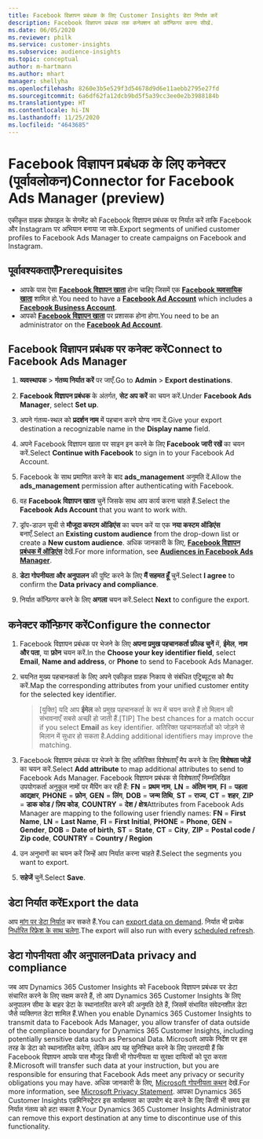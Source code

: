 ```yaml
---
title: Facebook विज्ञापन प्रबंधक के लिए Customer Insights डेटा निर्यात करें
description: Facebook विज्ञापन प्रबंधक तक कनेक्शन को कॉन्फ़िगर करना सीखें.
ms.date: 06/05/2020
ms.reviewer: philk
ms.service: customer-insights
ms.subservice: audience-insights
ms.topic: conceptual
author: m-hartmann
ms.author: mhart
manager: shellyha
ms.openlocfilehash: 8260e3b5e529f3d54678d9d6e11aebb2795e27fd
ms.sourcegitcommit: 6a6df62fa12dcb9bd5f5a39cc3ee0e2b3988184b
ms.translationtype: HT
ms.contentlocale: hi-IN
ms.lasthandoff: 11/25/2020
ms.locfileid: "4643685"
---
```

# <a name="connector-for-facebook-ads-manager-preview"></a><span data-ttu-id="b1f2b-103">Facebook विज्ञापन प्रबंधक के लिए कनेक्टर (पूर्वावलोकन)</span><span class="sxs-lookup"><span data-stu-id="b1f2b-103">Connector for Facebook Ads Manager (preview)</span></span>

<span data-ttu-id="b1f2b-104">एकीकृत ग्राहक प्रोफाइल के सेगमेंट को Facebook विज्ञापन प्रबंधक पर निर्यात करें ताकि Facebook और Instagram पर अभियान बनाया जा सके.</span><span class="sxs-lookup"><span data-stu-id="b1f2b-104">Export segments of unified customer profiles to Facebook Ads Manager to create campaigns on Facebook and Instagram.</span></span>

## <a name="prerequisites"></a><span data-ttu-id="b1f2b-105">पूर्वावश्यकताएँ</span><span class="sxs-lookup"><span data-stu-id="b1f2b-105">Prerequisites</span></span>

- <span data-ttu-id="b1f2b-106">आपके पास ऐसा [**Facebook विज्ञापन खाता**](https://www.facebook.com/business/learn/lessons/step-by-step-ads-manager-account) होना चाहिए जिसमें एक [**Facebook व्यवसायिक खाता**](https://business.facebook.com/) शामिल हो.</span><span class="sxs-lookup"><span data-stu-id="b1f2b-106">You need to have a [**Facebook Ad Account**](https://www.facebook.com/business/learn/lessons/step-by-step-ads-manager-account) which includes a [**Facebook Business Account**](https://business.facebook.com/).</span></span>
- <span data-ttu-id="b1f2b-107">आपको [**Facebook विज्ञापन खाता**](https://www.facebook.com/business/learn/lessons/step-by-step-ads-manager-account) पर प्रशासक होना होगा.</span><span class="sxs-lookup"><span data-stu-id="b1f2b-107">You need to be an administrator on the [**Facebook Ad Account**](https://www.facebook.com/business/learn/lessons/step-by-step-ads-manager-account).</span></span>

## <a name="connect-to-facebook-ads-manager"></a><span data-ttu-id="b1f2b-108">Facebook विज्ञापन प्रबंधक पर कनेक्ट करें</span><span class="sxs-lookup"><span data-stu-id="b1f2b-108">Connect to Facebook Ads Manager</span></span>

1. <span data-ttu-id="b1f2b-109">**व्यवस्थापक** > **गंतव्य निर्यात करें** पर जाएँ.</span><span class="sxs-lookup"><span data-stu-id="b1f2b-109">Go to **Admin** > **Export destinations**.</span></span>

1. <span data-ttu-id="b1f2b-110">**Facebook विज्ञापन प्रबंधक** के अंतर्गत, **सेट अप करें** का चयन करें.</span><span class="sxs-lookup"><span data-stu-id="b1f2b-110">Under **Facebook Ads Manager**, select **Set up**.</span></span>

1. <span data-ttu-id="b1f2b-111">अपने गंतव्य-स्थल को **प्रदर्शन नाम** में पहचान करने योग्य नाम दें.</span><span class="sxs-lookup"><span data-stu-id="b1f2b-111">Give your export destination a recognizable name in the **Display name** field.</span></span>

1. <span data-ttu-id="b1f2b-112">अपने Facebook विज्ञापन खाता पर साइन इन करने के लिए **Facebook जारी रखें** का चयन करें.</span><span class="sxs-lookup"><span data-stu-id="b1f2b-112">Select **Continue with Facebook** to sign in to your Facebook Ad Account.</span></span>

1. <span data-ttu-id="b1f2b-113">Facebook के साथ प्रमाणित करने के बाद **ads_management** अनुमति दें.</span><span class="sxs-lookup"><span data-stu-id="b1f2b-113">Allow the **ads_management** permission after authenticating with Facebook.</span></span>

1. <span data-ttu-id="b1f2b-114">वह **Facebook विज्ञापन खाता** चुनें जिसके साथ आप कार्य करना चाहते हैं.</span><span class="sxs-lookup"><span data-stu-id="b1f2b-114">Select the **Facebook Ads Account** that you want to work with.</span></span>

1. <span data-ttu-id="b1f2b-115">ड्रॉप-डाउन सूची से **मौजूदा कस्टम ऑडिएंस** का चयन करें या एक **नया कस्टम ऑडिएंस** बनाएँ.</span><span class="sxs-lookup"><span data-stu-id="b1f2b-115">Select an **Existing custom audience** from the drop-down list or create a **New custom audience**.</span></span> <span data-ttu-id="b1f2b-116">अधिक जानकारी के लिए, [**Facebook विज्ञापन प्रबंधक में ऑडिएंस**](https://www.facebook.com/business/help/744354708981227?id=2469097953376494) देखें.</span><span class="sxs-lookup"><span data-stu-id="b1f2b-116">For more information, see [**Audiences in Facebook Ads Manager**](https://www.facebook.com/business/help/744354708981227?id=2469097953376494).</span></span>

1. <span data-ttu-id="b1f2b-117">**डेटा गोपनीयता और अनुपालन** की पुष्टि करने के लिए **मैं सहमत हूँ** चुनें.</span><span class="sxs-lookup"><span data-stu-id="b1f2b-117">Select **I agree** to confirm the **Data privacy and compliance**.</span></span>

1. <span data-ttu-id="b1f2b-118">निर्यात कॉन्फ़िगर करने के लिए **अगला** चयन करें.</span><span class="sxs-lookup"><span data-stu-id="b1f2b-118">Select **Next** to configure the export.</span></span>

## <a name="configure-the-connector"></a><span data-ttu-id="b1f2b-119">कनेक्टर कॉन्फ़िगर करें</span><span class="sxs-lookup"><span data-stu-id="b1f2b-119">Configure the connector</span></span>

1. <span data-ttu-id="b1f2b-120">Facebook विज्ञापन प्रबंधक पर भेजने के लिए **अपना प्रमुख पहचानकर्ता फ़ील्ड चुनें** में, **ईमेल**, **नाम और पता**, या **फ़ोन** चयन करें.</span><span class="sxs-lookup"><span data-stu-id="b1f2b-120">In the **Choose your key identifier field**, select **Email**, **Name and address**, or **Phone** to send to Facebook Ads Manager.</span></span>

1. <span data-ttu-id="b1f2b-121">चयनित मुख्य पहचानकर्ता के लिए अपने एकीकृत ग्राहक निकाय से संबंधित एट्रिब्यूट्स को मैप करें.</span><span class="sxs-lookup"><span data-stu-id="b1f2b-121">Map the corresponding attributes from your unified customer entity for the selected key identifier.</span></span>
   > <span data-ttu-id="b1f2b-122">[युक्ति] यदि आप **ईमेल** को प्रमुख पहचानकर्ता के रूप में चयन करते हैं तो मिलान की संभावनाएँ सबसे अच्छी हो जाती हैं.</span><span class="sxs-lookup"><span data-stu-id="b1f2b-122">[TIP] The best chances for a match occur if you select **Email** as key identifier.</span></span> <span data-ttu-id="b1f2b-123">अतिरिक्त पहचानकर्ताओं को जोड़ने से मिलान में सुधार हो सकता है.</span><span class="sxs-lookup"><span data-stu-id="b1f2b-123">Adding additional identifiers may improve the matching.</span></span>

1. <span data-ttu-id="b1f2b-124">Facebook विज्ञापन प्रबंधक पर भेजने के लिए अतिरिक्त विशेषताएँ मैप करने के लिए **विशेषता जोड़ें** का चयन करें.</span><span class="sxs-lookup"><span data-stu-id="b1f2b-124">Select **Add attribute** to map additional attributes to send to Facebook Ads Manager.</span></span> <span data-ttu-id="b1f2b-125">Facebook विज्ञापन प्रबंधक से विशेषताएँ निम्नलिखित उपयोगकर्ता अनुकूल नामों पर मैपिंग कर रही हैं: **FN** = **प्रथम नाम**, **LN** = **अंतिम नाम**, **FI** = **पहला आद्यक्षर**, **PHONE** = **फ़ोन**, **GEN** = **लिंग**, **DOB** = **जन्म तिथि**, **ST** = **राज्य**, **CT** = **शहर**, **ZIP** = **डाक कोड / ज़िप कोड**, **COUNTRY** = **देश / क्षेत्र**</span><span class="sxs-lookup"><span data-stu-id="b1f2b-125">Attributes from Facebook Ads Manager are mapping to the following user friendly names: **FN** = **First Name**, **LN** = **Last Name**, **FI** = **First Initial**, **PHONE** = **Phone**, **GEN** = **Gender**, **DOB** = **Date of birth**, **ST** = **State**, **CT** = **City**, **ZIP** = **Postal code / Zip code**, **COUNTRY** = **Country / Region**</span></span>

1. <span data-ttu-id="b1f2b-126">उन अनुभागों का चयन करें जिन्हें आप निर्यात करना चाहते हैं.</span><span class="sxs-lookup"><span data-stu-id="b1f2b-126">Select the segments you want to export.</span></span>

1. <span data-ttu-id="b1f2b-127">**सहेजें** चुनें.</span><span class="sxs-lookup"><span data-stu-id="b1f2b-127">Select **Save**.</span></span>

## <a name="export-the-data"></a><span data-ttu-id="b1f2b-128">डेटा निर्यात करें</span><span class="sxs-lookup"><span data-stu-id="b1f2b-128">Export the data</span></span>

<span data-ttu-id="b1f2b-129">आप [मांग पर डेटा निर्यात](export-destinations.md) कर सकते हैं.</span><span class="sxs-lookup"><span data-stu-id="b1f2b-129">You can [export data on demand](export-destinations.md).</span></span> <span data-ttu-id="b1f2b-130">निर्यात भी प्रत्येक [निर्धारित रिफ्रेश के साथ चलेगा](system.md#schedule-tab).</span><span class="sxs-lookup"><span data-stu-id="b1f2b-130">The export will also run with every [scheduled refresh](system.md#schedule-tab).</span></span>

## <a name="data-privacy-and-compliance"></a><span data-ttu-id="b1f2b-131">डेटा गोपनीयता और अनुपालन</span><span class="sxs-lookup"><span data-stu-id="b1f2b-131">Data privacy and compliance</span></span>

<span data-ttu-id="b1f2b-132">जब आप Dynamics 365 Customer Insights को Facebook विज्ञापन प्रबंधक पर डेटा संचारित करने के लिए सक्षम करते हैं, तो आप Dynamics 365 Customer Insights के लिए अनुपालन सीमा के बाहर डेटा के स्थानांतरित करने की अनुमति देते हैं, जिसमें संभावित संवेदनशील डेटा जैसे व्यक्तिगत डेटा शामिल हैं.</span><span class="sxs-lookup"><span data-stu-id="b1f2b-132">When you enable Dynamics 365 Customer Insights to transmit data to Facebook Ads Manager, you allow transfer of data outside of the compliance boundary for Dynamics 365 Customer Insights, including potentially sensitive data such as Personal Data.</span></span> <span data-ttu-id="b1f2b-133">Microsoft आपके निर्देश पर इस तरह के डेटा को स्थानांतरित करेगा, लेकिन आप यह सुनिश्चित करने के लिए उत्तरदायी हैं कि Facebook विज्ञापन आपके पास मौजूद किसी भी गोपनीयता या सुरक्षा दायित्वों को पूरा करता है.</span><span class="sxs-lookup"><span data-stu-id="b1f2b-133">Microsoft will transfer such data at your instruction, but you are responsible for ensuring that Facebook Ads meet any privacy or security obligations you may have.</span></span> <span data-ttu-id="b1f2b-134">अधिक जानकारी के लिए, [Microsoft गोपनीयता कथन](https://go.microsoft.com/fwlink/?linkid=396732) देखें.</span><span class="sxs-lookup"><span data-stu-id="b1f2b-134">For more information, see [Microsoft Privacy Statement](https://go.microsoft.com/fwlink/?linkid=396732).</span></span>
<span data-ttu-id="b1f2b-135">आपका Dynamics 365 Customer Insights एडमिनिस्ट्रेटर इस कार्यक्षमता का उपयोग बंद करने के लिए किसी भी समय इस निर्यात गंतव्य को हटा सकता है.</span><span class="sxs-lookup"><span data-stu-id="b1f2b-135">Your Dynamics 365 Customer Insights Administrator can remove this export destination at any time to discontinue use of this functionality.</span></span>
